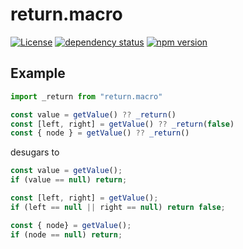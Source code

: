 # return.macro

[![License](https://img.shields.io/badge/License-MIT-blue.svg)](https://opensource.org/licenses/BSD-3-Clause)
[![dependency status](https://david-dm.org/proteriax/return.macro/status.svg)](https://david-dm.org/proteriax/return.macro#info=dependencies)
[![npm version](https://badge.fury.io/js/return.macro.svg)](https://badge.fury.io/js/return.macro)

## Example

```js
import _return from "return.macro"

const value = getValue() ?? _return()
const [left, right] = getValue() ?? _return(false)
const { node } = getValue() ?? _return()
```

desugars to
```js
const value = getValue();
if (value == null) return;

const [left, right] = getValue();
if (left == null || right == null) return false;

const { node} = getValue();
if (node == null) return;
```